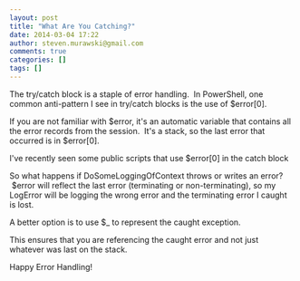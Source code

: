 ```yaml
---
layout: post
title: "What Are You Catching?"
date: 2014-03-04 17:22
author: steven.murawski@gmail.com
comments: true
categories: []
tags: []
---
```

<p id="yui_3_10_1_1_1393859982481_133602">The try/catch block is a staple of error handling. &nbsp;In PowerShell, one common anti-pattern I see in try/catch blocks is the use of $error[0].
<p id="yui_3_10_1_1_1393859982481_135237">If you are not familiar with $error, it's an automatic variable that contains all the error records from the session. &nbsp;It's a stack, so the last error that occurred is in $error[0].
<p id="yui_3_10_1_1_1393859982481_138396">I've recently seen some public scripts that use $error[0] in the catch block

 
   <script src="https://gist.github.com/smurawski/3f28ddff96f8d17de1b0.js"></script>
 
<p id="yui_3_10_1_1_1393859982481_140788">So what happens if DoSomeLoggingOfContext throws or writes an error? &nbsp;$error will reflect the last error (terminating or non-terminating), so my LogError will be logging the wrong error and the terminating error I caught is lost.
<p id="yui_3_10_1_1_1393859982481_145223">A better option is to use $_ to represent the caught exception.

 
   <script src="https://gist.github.com/smurawski/43714eee1252cc4caf46.js"></script>
 


This ensures that you are referencing the caught error and not just whatever was last on the stack. &nbsp;


Happy Error Handling!

